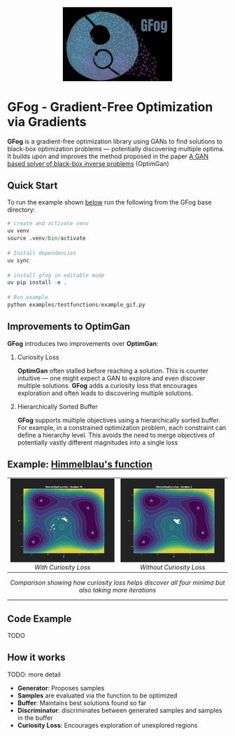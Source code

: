<div align="center">
  <img src="assets/gfog.png" alt="GFog Logo" width="250">
</div>

# GFog - Gradient-Free Optimization via Gradients

**GFog** is a gradient-free optimization library using GANs to find solutions to black-box optimization problems — potentially discovering multiple optima.
It builds upon and improves the method proposed in the paper [A GAN based solver of black-box inverse problems](https://openreview.net/pdf?id=rJeNnm25US) (OptimGan)

## Quick Start

To run the example shown [below](#Example) run the following from the GFog base directory:

```python
# create and activate venv
uv venv
source .venv/bin/activate

# Install dependencies
uv sync

# install gfog in editable mode
uv pip install -e .

# Run example
python examples/testfunctions/example_gif.py
```

## Improvements to OptimGan

**GFog** introduces two improvements over **OptimGan**:

1. Curiosity Loss

   **OptimGan** often stalled before reaching a solution. This is counter intuitive — one might expect a GAN to explore and even discover multiple solutions.
   **GFog** adds a curiosity loss that encourages exploration and often leads to discovering multiple solutions.

2. Hierarchically Sorted Buffer

   **GFog** supports multiple objectives using a hierarchically sorted buffer.
   For example, in a constrained optimization problem, each constraint can define a hierarchy level.
   This avoids the need to merge objectives of potentially vastly different magnitudes into a single loss

## Example: [Himmelblau's function](https://en.wikipedia.org/wiki/Himmelblau%27s_function)

<div align="center">
  <table>
    <tr>
      <td align="center">
        <img src="./assets/example.gif" alt="With Curiosity" width="400" />
        <br>
        <em>With Curiosity Loss</em>
      </td>
      <td align="center">
        <img src="./assets/example_not_curious.gif" alt="Without Curiosity" width="400" />
        <br>
        <em>Without Curiosity Loss</em>
      </td>
    </tr>
  </table>
</div>

<p align="center"><em>Comparison showing how curiosity loss helps discover all four minima but also taking more iterations</em></p>

---

## Code Example

TODO

## How it works

TODO: more detail

- **Generator**: Proposes samples
- **Samples** are evaluated via the function to be optimized
- **Buffer**: Maintains best solutions found so far
- **Discriminator**: discriminates between generated samples and samples in the buffer
- **Curiosity Loss**: Encourages exploration of unexplored regions
